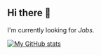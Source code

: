 ## Hi there 👋

I'm currently looking for *Jobs*.

[![My GitHub stats](https://github-readme-stats.vercel.app/api?username=a48zhang)](https://github.com/anuraghazra/github-readme-stats)

<!--
**a48zhang/a48zhang** is a ✨ _special_ ✨ repository because its `README.md` (this file) appears on your GitHub profile.

Here are some ideas to get you started:

- 🔭 I’m currently working on ...
- 🌱 I’m currently learning ...
- 👯 I’m looking to collaborate on ...
- 🤔 I’m looking for help with ...
- 💬 Ask me about ...
- 📫 How to reach me: ...
- 😄 Pronouns: ...
- ⚡ Fun fact: ...
-->
